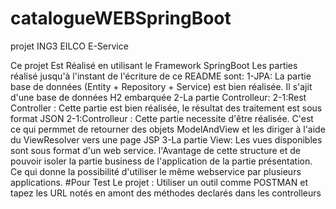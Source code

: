# catalogueWEBSpringBoot
projet ING3 EILCO E-Service

Ce projet Est Réalisé en utilisant le Framework SpringBoot 
Les parties réalisé jusqu'à l'instant de l'écriture de ce README sont: 
  1-JPA: La partie base de données (Entity + Repository + Service) est bien réalisée. Il s'ajit d'une base de 
         données H2 embarquée
  2-La partie Controlleur: 
    2-1:Rest Controller : Cette partie est bien réalisée, le résultat des traitement est sous format JSON
    2-1:Controlleur : Cette partie necessite d'être réalisée. C'est ce qui permmet de retourner des objets 
                      ModelAndView et les diriger à l'aide du ViewResolver vers une page JSP
  3-La partie View: Les vues disponibles sont sous format d'un web service. l'Avantage de cette structure et de pouvoir 
    isoler la partie business de l'application de la partie présentation. Ce qui donne la possibilité d'utiliser le même 
    webservice par plusieurs applications. 
#Pour Test Le projet : 
Utiliser un outil comme POSTMAN et tapez les URL notés en amont des méthodes declarés dans les controlleurs 
